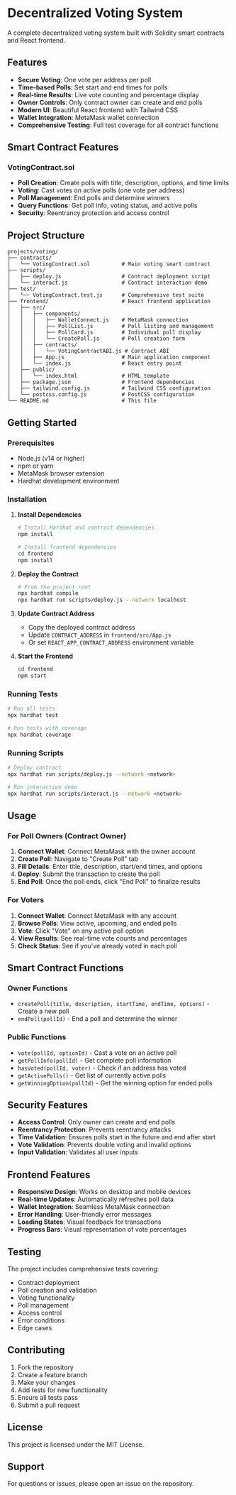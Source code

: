 # Decentralized Voting System

A complete decentralized voting system built with Solidity smart contracts and React frontend.

## Features

- **Secure Voting**: One vote per address per poll
- **Time-based Polls**: Set start and end times for polls
- **Real-time Results**: Live vote counting and percentage display
- **Owner Controls**: Only contract owner can create and end polls
- **Modern UI**: Beautiful React frontend with Tailwind CSS
- **Wallet Integration**: MetaMask wallet connection
- **Comprehensive Testing**: Full test coverage for all contract functions

## Smart Contract Features

### VotingContract.sol
- **Poll Creation**: Create polls with title, description, options, and time limits
- **Voting**: Cast votes on active polls (one vote per address)
- **Poll Management**: End polls and determine winners
- **Query Functions**: Get poll info, voting status, and active polls
- **Security**: Reentrancy protection and access control

## Project Structure

```
projects/voting/
├── contracts/
│   └── VotingContract.sol          # Main voting smart contract
├── scripts/
│   ├── deploy.js                   # Contract deployment script
│   └── interact.js                 # Contract interaction demo
├── test/
│   └── VotingContract.test.js      # Comprehensive test suite
├── frontend/                       # React frontend application
│   ├── src/
│   │   ├── components/
│   │   │   ├── WalletConnect.js    # MetaMask connection
│   │   │   ├── PollList.js         # Poll listing and management
│   │   │   ├── PollCard.js         # Individual poll display
│   │   │   └── CreatePoll.js       # Poll creation form
│   │   ├── contracts/
│   │   │   └── VotingContractABI.js # Contract ABI
│   │   ├── App.js                  # Main application component
│   │   └── index.js                # React entry point
│   ├── public/
│   │   └── index.html              # HTML template
│   ├── package.json                # Frontend dependencies
│   ├── tailwind.config.js          # Tailwind CSS configuration
│   └── postcss.config.js           # PostCSS configuration
└── README.md                       # This file
```

## Getting Started

### Prerequisites

- Node.js (v14 or higher)
- npm or yarn
- MetaMask browser extension
- Hardhat development environment

### Installation

1. **Install Dependencies**
   ```bash
   # Install Hardhat and contract dependencies
   npm install

   # Install frontend dependencies
   cd frontend
   npm install
   ```

2. **Deploy the Contract**
   ```bash
   # From the project root
   npx hardhat compile
   npx hardhat run scripts/deploy.js --network localhost
   ```

3. **Update Contract Address**
   - Copy the deployed contract address
   - Update `CONTRACT_ADDRESS` in `frontend/src/App.js`
   - Or set `REACT_APP_CONTRACT_ADDRESS` environment variable

4. **Start the Frontend**
   ```bash
   cd frontend
   npm start
   ```

### Running Tests

```bash
# Run all tests
npx hardhat test

# Run tests with coverage
npx hardhat coverage
```

### Running Scripts

```bash
# Deploy contract
npx hardhat run scripts/deploy.js --network <network>

# Run interaction demo
npx hardhat run scripts/interact.js --network <network>
```

## Usage

### For Poll Owners (Contract Owner)

1. **Connect Wallet**: Connect MetaMask with the owner account
2. **Create Poll**: Navigate to "Create Poll" tab
3. **Fill Details**: Enter title, description, start/end times, and options
4. **Deploy**: Submit the transaction to create the poll
5. **End Poll**: Once the poll ends, click "End Poll" to finalize results

### For Voters

1. **Connect Wallet**: Connect MetaMask with any account
2. **Browse Polls**: View active, upcoming, and ended polls
3. **Vote**: Click "Vote" on any active poll option
4. **View Results**: See real-time vote counts and percentages
5. **Check Status**: See if you've already voted in each poll

## Smart Contract Functions

### Owner Functions
- `createPoll(title, description, startTime, endTime, options)` - Create a new poll
- `endPoll(pollId)` - End a poll and determine the winner

### Public Functions
- `vote(pollId, optionId)` - Cast a vote on an active poll
- `getPollInfo(pollId)` - Get complete poll information
- `hasVoted(pollId, voter)` - Check if an address has voted
- `getActivePolls()` - Get list of currently active polls
- `getWinningOption(pollId)` - Get the winning option for ended polls

## Security Features

- **Access Control**: Only owner can create and end polls
- **Reentrancy Protection**: Prevents reentrancy attacks
- **Time Validation**: Ensures polls start in the future and end after start
- **Vote Validation**: Prevents double voting and invalid options
- **Input Validation**: Validates all user inputs

## Frontend Features

- **Responsive Design**: Works on desktop and mobile devices
- **Real-time Updates**: Automatically refreshes poll data
- **Wallet Integration**: Seamless MetaMask connection
- **Error Handling**: User-friendly error messages
- **Loading States**: Visual feedback for transactions
- **Progress Bars**: Visual representation of vote percentages

## Testing

The project includes comprehensive tests covering:

- Contract deployment
- Poll creation and validation
- Voting functionality
- Poll management
- Access control
- Error conditions
- Edge cases

## Contributing

1. Fork the repository
2. Create a feature branch
3. Make your changes
4. Add tests for new functionality
5. Ensure all tests pass
6. Submit a pull request

## License

This project is licensed under the MIT License.

## Support

For questions or issues, please open an issue on the repository.
